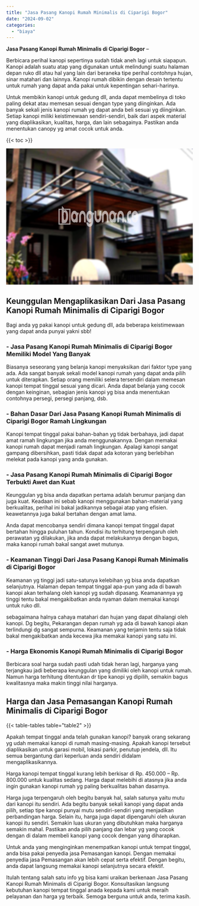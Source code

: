 ```yaml
---
title: "Jasa Pasang Kanopi Rumah Minimalis di Ciparigi Bogor"
date: "2024-09-02"
categories: 
  - "biaya"
---
```


**Jasa Pasang Kanopi Rumah Minimalis di Ciparigi Bogor** –

Berbicara perihal kanopi sepertinya sudah tidak aneh lagi untuk siapapun. Kanopi adalah suatu atap yang digunakan untuk melindungi suatu halaman depan ruko dll atau hal yang lain dari beraneka tipe perihal contohnya hujan, sinar matahari dan lainnya. Kanopi rumah dibikin dengan desain tertentu untuk rumah yang dapat anda pakai untuk kepentingan sehari-harinya.

Untuk membikin kanopi untuk gedung dll, anda dapat membelinya di toko paling dekat atau memesan sesuai dengan type yang diinginkan. Ada banyak sekali jenis kanopi rumah yg dapat anda beli sesuai yg diinginkan. Setiap kanopi miliki keistimewaan sendiri-sendiri, baik dari aspek material yang diaplikasikan, kualitas, harga, dan lain sebagainya. Pastikan anda menentukan canopy yg amat cocok untuk anda.

{{< toc >}}

![Jasa Pasang Kanopi Rumah Minimalis di Ciparigi Bogor](/images/harga-kanopi-minimalis-09.png)

## Keunggulan Mengaplikasikan Dari Jasa Pasang Kanopi Rumah Minimalis di Ciparigi Bogor

Bagi anda yg pakai kanopi untuk gedung dll, ada beberapa keistimewaan yang dapat anda punyai yakni sbb!

### \- Jasa Pasang Kanopi Rumah Minimalis di Ciparigi Bogor Memiliki Model Yang Banyak

Biasanya seseorang yang belanja kanopi menyaksikan dari faktor type yang ada. Ada sangat banyak sekali model kanopi rumah yang dapat anda pilih untuk diterapkan. Setiap orang memiliki selera tersendiri dalam memesan kanopi tempat tinggal sesuai yang dicari. Anda dapat belanja yang cocok dengan keinginan, sebagian jenis kanopi yg bisa anda menentukan contohnya persegi, persegi panjang, dsb.

### \- Bahan Dasar Dari Jasa Pasang Kanopi Rumah Minimalis di Ciparigi Bogor Ramah Lingkungan

Kanopi tempat tinggal pakai bahan-bahan yg tidak berbahaya, jadi dapat amat ramah lingkungan jika anda menggunakannya. Dengan memakai kanopi rumah dapat menjadi ramah lingkungan. Apalagi kanopi sangat gampang dibersihkan, pasti tidak dapat ada kotoran yang berlebihan melekat pada kanopi yang anda gunakan.

### \- Jasa Pasang Kanopi Rumah Minimalis di Ciparigi Bogor Terbukti Awet dan Kuat

Keunggulan yg bisa anda dapatkan pertama adalah berumur panjang dan juga kuat. Keadaan ini sebab kanopi menggunakan bahan-material yang berkualitas, perihal ini bakal jadikannya sebagai atap yang efisien. keawetannya juga bakal bertahan dengan amat lama.

Anda dapat mencobanya sendiri dimana kanopi tempat tinggal dapat bertahan hingga puluhan tahun. Kondisi itu terhitung terpengaruh oleh perawatan yg dilakukan, jika anda dapat melakukannya dengan bagus, maka kanopi rumah bakal sangat awet mutunya.

### \- Keamanan Tinggi Dari Jasa Pasang Kanopi Rumah Minimalis di Ciparigi Bogor

Keamanan yg tinggi jadi satu-satunya kelebihan yg bisa anda dapatkan selanjutnya. Halaman depan tempat tinggal apa-pun yang ada di bawah kanopi akan terhalang oleh kanopi yg sudah dipasang. Keamanannya yg tinggi tentu bakal mengakibatkan anda nyaman dalam memakai kanopi untuk ruko dll.

sebagaimana halnya cahaya matahari dan hujan yang dapat dihalangi oleh kanopi. Dg begitu, Pekarangan depan rumah yg ada di bawah kanopi akan terlindungi dg sangat sempurna. Keamanan yang terjamin tentu saja tidak bakal mengakibatkan anda kecewa jika memakai kanopi yang satu ini.

### \- Harga Ekonomis Kanopi Rumah Minimalis di Ciparigi Bogor

Berbicara soal harga sudah pasti udah tidak heran lagi, harganya yang terjangkau jadi beberapa keunggulan yang dimiliki oleh kanopi untuk rumah. Namun harga terhitung ditentukan dr tipe kanopi yg dipilih, semakin bagus kwalitasnya maka makin tinggi nilai harganya.

## Harga dan Jasa Pemasangan Kanopi Rumah Minimalis di Ciparigi Bogor

{{< table-tables table="table2" >}}

Apakah tempat tinggal anda telah gunakan kanopi? banyak orang sekarang yg udah memakai kanopi di rumah masing-masing. Apakah kanopi tersebut diaplikasikan untuk garasi mobil, lokasi parkir, penutup jendela, dll. Itu semua bergantung dari keperluan anda sendiri didalam mengaplikasikannya.

Harga kanopi tempat tinggal kurang lebih berkisar di Rp. 450.000 – Rp. 800.000 untuk kualitas sedang. Harga dapat melebihi di atasnya jika anda ingin gunakan kanopi rumah yg paling berkualitas bahan dasarnya.

Harga juga terpengaruh oleh begitu banyak hal, salah satunya yaitu mutu dari kanopi itu sendiri. Ada begitu banyak sekali kanopi yang dapat anda pilih, setiap tipe kanopi punyai mutu sendiri-sendiri yang menjadikan perbandingan harga. Selain itu, harga juga dapat dipengaruhi oleh ukuran kanopi itu sendiri. Semakin luas ukuran yang dibutuhkan maka harganya semakin mahal. Pastikan anda pilih panjang dan lebar yg yang cocok dengan di dalam membeli kanopi yang cocok dengan yang diharapkan.

Untuk anda yang menginginkan menempatkan kanopi untuk tempat tinggal, anda bisa pakai penyedia jasa Pemasangan kanopi. Dengan memakai penyedia jasa Pemasangan akan lebih cepat serta efektif. Dengan begitu, anda dapat langsung memakai kanopi selanjutnya secara efektif.

Itulah tentang salah satu info yg bisa kami uraikan berkenaan Jasa Pasang Kanopi Rumah Minimalis di Ciparigi Bogor. Konsultasikan langsung kebutuhan kanopi tempat tinggal anada kepada kami untuk meraih pelayanan dan harga yg terbaik. Semoga berguna untuk anda, terima kasih.
